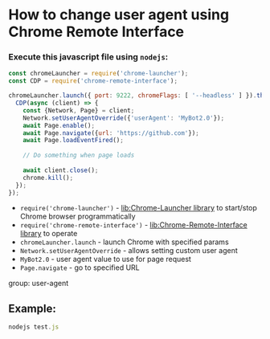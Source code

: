 # How to change user agent using Chrome Remote Interface

### Execute this javascript file using `nodejs`:

```js
const chromeLauncher = require('chrome-launcher');
const CDP = require('chrome-remote-interface');

chromeLauncher.launch({ port: 9222, chromeFlags: [ '--headless' ] }).then(function(chrome) {
  CDP(async (client) => {
    const {Network, Page} = client;
    Network.setUserAgentOverride({'userAgent': 'MyBot2.0'});
    await Page.enable();
    await Page.navigate({url: 'https://github.com'});
    await Page.loadEventFired();
    
    // Do something when page loads
    
    await client.close();
    chrome.kill();
  });
});

```

- `require('chrome-launcher')` - [lib:Chrome-Launcher library](/chrome-headless/how-to-install-chrome-launcher-library) to start/stop Chrome browser programmatically
- `require('chrome-remote-interface')` - [lib:Chrome-Remote-Interface library](/chrome-headless/how-to-install-chrome-remote-interface) to operate
- `chromeLauncher.launch` - launch Chrome with specified params
- `Network.setUserAgentOverride` - allows setting custom user agent
- `MyBot2.0` - user agent value to use for page request
- `Page.navigate` - go to specified URL

group: user-agent

## Example: 
```js
nodejs test.js
```

